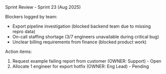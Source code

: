 Sprint Review - Sprint 23 (Aug 2025)

Blockers logged by team:
- Export pipeline investigation (blocked backend team due to missing repro data)
- On-call staffing shortage (3/7 engineers unavailable during critical bug)
- Unclear billing requirements from finance (blocked product work)

Action items:
1. Request example failing report from customer (OWNER: Support) - Open
2. Allocate 1 engineer for export hotfix (OWNER: Eng Lead) - Pending
